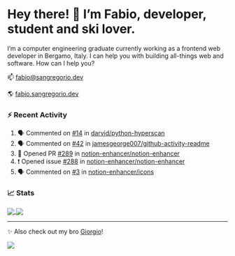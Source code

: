 # Hey there! 👋 I’m Fabio, developer, student and ski lover.

I’m a computer engineering graduate currently working as a frontend web developer in Bergamo, Italy. I can help you with building all-things web and software.
How can I help you?

📫 [fabio@sangregorio.dev](mailto:fabio@sangregorio.dev)

🌎 [fabio.sangregorio.dev](https://fabio.sangregorio.dev)


### :zap: Recent Activity

<!--START_SECTION:activity-->
1. 🗣 Commented on [#14](https://github.com/darvid/python-hyperscan/issues/14) in [darvid/python-hyperscan](https://github.com/darvid/python-hyperscan)
2. 🗣 Commented on [#42](https://github.com/jamesgeorge007/github-activity-readme/issues/42) in [jamesgeorge007/github-activity-readme](https://github.com/jamesgeorge007/github-activity-readme)
3. 💪 Opened PR [#289](https://github.com/notion-enhancer/notion-enhancer/pull/289) in [notion-enhancer/notion-enhancer](https://github.com/notion-enhancer/notion-enhancer)
4. ❗️ Opened issue [#288](https://github.com/notion-enhancer/notion-enhancer/issues/288) in [notion-enhancer/notion-enhancer](https://github.com/notion-enhancer/notion-enhancer)
5. 🗣 Commented on [#3](https://github.com/notion-enhancer/icons/issues/3) in [notion-enhancer/icons](https://github.com/notion-enhancer/icons)
<!--END_SECTION:activity-->


### 📈 Stats


<a href="https://github.com/fabiosangregorio">
  <img align="center" src="https://github-readme-stats.vercel.app/api/top-langs/?username=fabiosangregorio&layout=compact&title_color=24292e&bg_color=ffffff" />
</a>
<a href="https://github.com/fabiosangregorio">
  <img align="center" src="https://github-readme-stats.vercel.app/api?username=fabiosangregorio&show_icons=true&theme=graywhite&count_private=true&hide_rank=true&include_all_commits=true&bg_color=ffffff" />
</a>

<!--
**jamesgeorge007/jamesgeorge007** is a ✨ _special_ ✨ repository because its `README.md` (this file) appears on your GitHub profile.

Here are some ideas to get you started:

- 🌱 I’m currently learning ...
- 👯 I’m looking to collaborate on ...
- 🤔 I’m looking for help with ...
- 💬 Ask me about ...
- 😄 Pronouns: ...
- ⚡ Fun fact: ...
-->

---
✨ Also check out my bro [Giorgio](https://github.com/GiorgioBertolotti)!

![](https://komarev.com/ghpvc/?username=fabiosangregorio)
